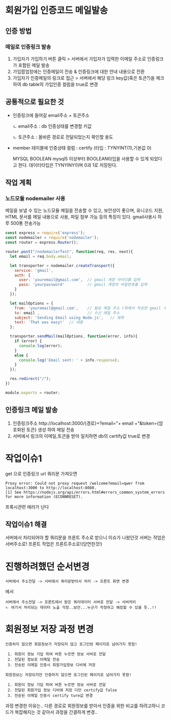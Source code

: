 # 회원가입 인증코드 메일발송

## 인증 방법
### 메일로 인증링크 발송
1. 가입자가 가입하기 버튼 클릭 > 서버에서 가입자가 입력한 이메일 주소로 인증링크가 포함된 메일 발송
2. 가입팝업창에는 인증메일이 전송 & 인증링크에 대한 안내 내용으로 전환
3. 가입자가 인증메일의 링크로 접근 > 서버에서 해당 링크 key값(혹은 토큰?)을 체크하여 db table의 가입인증 컬럼을 true로 변경


## 공통적으로 필요한 것
- 인증링크에 들어갈 email주소 + 토큰주소

  ㄴ email주소 : db 인증상태를 변경할 키값

  ㄴ 토큰주소 : 올바른 경로로 전달되었는지 확인할 용도
- member 테이블에 인증상태 컬럼 : certify (타입 : TYNYINT(1),기본값 0)

   MYSQL BOOLEAN
   mysql5 이상부터 BOOLEAN타입을 사용할 수 있게 되었다고 한다. 데이터타입은 TYNYINY이며 0과 1로 저장된다.

## 작업 계획
### 노드모듈 nodemailer 사용
메일을 보낼 수 있는 노드모듈 메일을 전송할 수 있고, 보안성이 좋으며, 유니코드 지원, HTML 문서를 메일 내용으로 사용, 파일 첨부 가능 등의 특징이 있다. gmail사용시 하루 500통 전송가능

~~~js
const express = require('express');
const nodemailer = require('nodemailer');
const router = express.Router();

router.post("/nodemailerTest", function(req, res, next){
  let email = req.body.email;

  let transporter = nodemailer.createTransport({
    service: 'gmail',
    auth: {
      user: 'youremail@gmail.com',  // gmail 계정 아이디를 입력
      pass: 'yourpassword'          // gmail 계정의 비밀번호를 입력
    }
  });

  let mailOptions = {
    from: 'youremail@gmail.com',    // 발송 메일 주소 (위에서 작성한 gmail 계정 아이디)
    to: email ,                     // 수신 메일 주소
    subject: 'Sending Email using Node.js',   // 제목
    text: 'That was easy!'  // 내용
  };

  transporter.sendMail(mailOptions, function(error, info){
    if (error) {
      console.log(error);
    }
    else {
      console.log('Email sent: ' + info.response);
    }
  });

  res.redirect("/");
})

module.exports = router;
~~~

## 인증링크 메일 발송
1. 인증링크주소 http://localhost:3000/{경로}+?email="+ email +"&token={암호화된 토큰} 생성 하여 메일 전송
2. 서버에서 링크의 이메일,토큰을 받아 일치하면 db의 certify값 true로 변경


# 작업이슈1
get 으로 인증링크 url 쿼리문 가져오면
~~~
Proxy error: Could not proxy request /welcome?email=qwer from localhost:3000 to http://localhost:8080.
[1] See https://nodejs.org/api/errors.html#errors_common_system_errors for more information (ECONNRESET).
~~~
프록시관련 에러가 난다

## 작업이슈1 해결

서버에서 처리되어야 할 쿼리문을 프론트 주소로 받으니 이슈가 나왔던것
서버는 작업은 서버주소로! 프론트 작업은 프론트주소로!(당연한것!)


# 진행하려했던 순서변경
~~~
서버에서 주소전달 -> 서버에서 쿼리문받아서 처리 -> 프론트 화면 변경
~~~
에서
~~~
서버에서 주소전달 -> 프론트에서 받은 쿼리데이터 서버로 전달 -> 서버처리
ㄴ 여기서 처리되는 데이터 노출 걱정..보안...누군가 작정하고 해킹할 수 있을 듯..!!
~~~

# 회원정보 저장 과정 변경
~~~
인증하지 않으면 회원정보가 저장되지 않고 로그인된 페이지로 넘어가지 못함! 

 1. 회원이 정보 기입 하여 버튼 누르면 정보 서버로 전달
 2. 전달된 정보로 이메일 전송
 3. 전송된 이메일 인증시 회원가입정보 디비에 저장
~~~

~~~
회원정보는 저장되지만 인증하지 않으면 로그인된 페이지로 넘어가지 못함!

 1. 회원이 정보 기입 하여 버튼 누르면 정보 서버로 전달
 2. 전달된 회원가입 정보 디비에 저장 다만 certify값 false
 3. 전송된 이메일 인증시 certify ture값 변경
~~~

과정 변경한 이유는..
다른 경로로 회원정보를 받아서 인증을 위한 비교를 하려고하니
코드가 복잡해지는 것 같아서 과정을 간결하게 변경..

